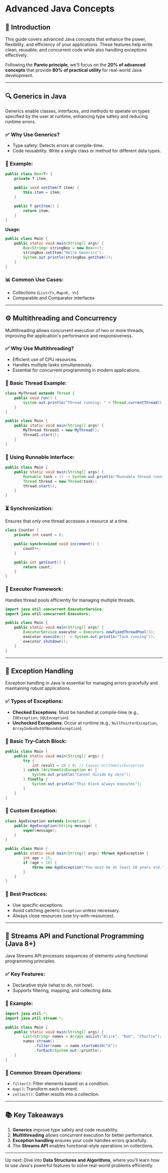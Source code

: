 # Advanced Java Concepts

## 🎯 Introduction

This guide covers advanced Java concepts that enhance the power, flexibility, and efficiency of your applications. These features help write clean, reusable, and concurrent code while also handling exceptions effectively.

Following the **Pareto principle**, we'll focus on the **20% of advanced concepts** that provide **80% of practical utility** for real-world Java development.

---

## 🔍 Generics in Java

Generics enable classes, interfaces, and methods to operate on types specified by the user at runtime, enhancing type safety and reducing runtime errors.

### ✅ Why Use Generics?
- Type safety: Detects errors at compile-time.
- Code reusability: Write a single class or method for different data types.

### 📌 Example:
```java
public class Box<T> {
    private T item;

    public void setItem(T item) {
        this.item = item;
    }

    public T getItem() {
        return item;
    }
}
```

**Usage:**
```java
public class Main {
    public static void main(String[] args) {
        Box<String> stringBox = new Box<>();
        stringBox.setItem("Hello Generics");
        System.out.println(stringBox.getItem());
    }
}
```

### 📊 Common Use Cases:
- Collections (`List<T>`, `Map<K, V>`)
- Comparable and Comparator interfaces

---

## ⚙️ Multithreading and Concurrency

Multithreading allows concurrent execution of two or more threads, improving the application's performance and responsiveness.

### ✅ Why Use Multithreading?
- Efficient use of CPU resources.
- Handles multiple tasks simultaneously.
- Essential for concurrent programming in modern applications.

### 📌 Basic Thread Example:
```java
class MyThread extends Thread {
    public void run() {
        System.out.println("Thread running: " + Thread.currentThread().getName());
    }
}

public class Main {
    public static void main(String[] args) {
        MyThread thread1 = new MyThread();
        thread1.start();
    }
}
```

### 📌 Using Runnable Interface:
```java
public class Main {
    public static void main(String[] args) {
        Runnable task = () -> System.out.println("Runnable thread running");
        Thread thread = new Thread(task);
        thread.start();
    }
}
```

### ⏳ Synchronization:
Ensures that only one thread accesses a resource at a time.

```java
class Counter {
    private int count = 0;

    public synchronized void increment() {
        count++;
    }

    public int getCount() {
        return count;
    }
}
```

### 🔧 Executor Framework:
Handles thread pools efficiently for managing multiple threads.

```java
import java.util.concurrent.ExecutorService;
import java.util.concurrent.Executors;

public class Main {
    public static void main(String[] args) {
        ExecutorService executor = Executors.newFixedThreadPool(3);
        executor.execute(() -> System.out.println("Task running"));
        executor.shutdown();
    }
}
```

---

## 🚨 Exception Handling

Exception handling in Java is essential for managing errors gracefully and maintaining robust applications.

### ✅ Types of Exceptions:
- **Checked Exceptions**: Must be handled at compile-time (e.g., `IOException`, `SQLException`).
- **Unchecked Exceptions**: Occur at runtime (e.g., `NullPointerException`, `ArrayIndexOutOfBoundsException`).

### 📌 Basic Try-Catch Block:
```java
public class Main {
    public static void main(String[] args) {
        try {
            int result = 10 / 0; // Causes ArithmeticException
        } catch (ArithmeticException e) {
            System.out.println("Cannot divide by zero");
        } finally {
            System.out.println("This block always executes");
        }
    }
}
```

### 📌 Custom Exception:
```java
class AgeException extends Exception {
    public AgeException(String message) {
        super(message);
    }
}

public class Main {
    public static void main(String[] args) throws AgeException {
        int age = 15;
        if (age < 18) {
            throw new AgeException("You must be at least 18 years old.");
        }
    }
}
```

### 🔄 Best Practices:
- Use specific exceptions.
- Avoid catching generic `Exception` unless necessary.
- Always close resources (use try-with-resources).

---

## 🔗 Streams API and Functional Programming (Java 8+)

Java Streams API processes sequences of elements using functional programming principles.

### ✅ Key Features:
- Declarative style (what to do, not how).
- Supports filtering, mapping, and collecting data.

### 📌 Example:
```java
import java.util.*;
import java.util.stream.*;

public class Main {
    public static void main(String[] args) {
        List<String> names = Arrays.asList("Alice", "Bob", "Charlie");
        names.stream()
             .filter(name -> name.startsWith("A"))
             .forEach(System.out::println);
    }
}
```

### 🔄 Common Stream Operations:
- `filter()`: Filter elements based on a condition.
- `map()`: Transform each element.
- `collect()`: Gather results into a collection.

---

## 📚 Key Takeaways

1. **Generics** improve type safety and code reusability.
2. **Multithreading** allows concurrent execution for better performance.
3. **Exception handling** ensures your code handles errors gracefully.
4. The **Streams API** enables functional-style operations on collections.

---

Up next: Dive into **Data Structures and Algorithms**, where you’ll learn how to use Java's powerful features to solve real-world problems efficiently.

